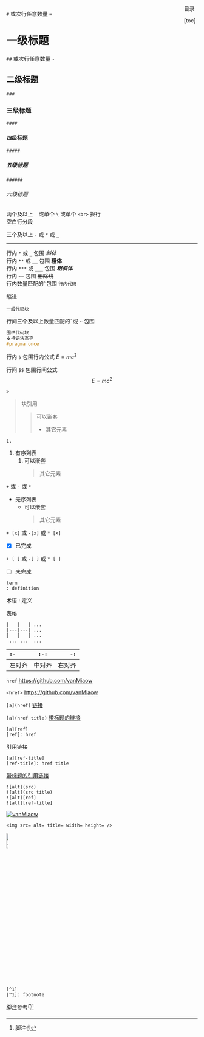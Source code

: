 
<style>
    html {
        scroll-behavior: smooth;
    }
    .toc {
        float: right;
        position: sticky;
        top: 10px;
        padding: 0px 5px;
        background-color: var(--background-color);
        border: 1px solid var(--border-color);
        border-radius: 3px;
    }
    .table-of-contents {
        visibility: hidden;
        opacity: 0;
        transition-duration: 0.5s;
        position: absolute;
        right: 0px;
        width: max-content;
        padding: 10px 10px 0px 0px;
        background-color: var(--color-bg-primary);
        border: 1px solid var(--color-border-primary);
        border-radius: 3px;
    }
    .toc:hover .table-of-contents {
        visibility: visible;
        opacity: 1;
    }
</style>
<div class="toc">
目录

[toc]
</div>

`#` 或次行任意数量 `=`
#       一级标题
`##` 或次行任意数量 `-`
##      二级标题
`###`
###     三级标题
`####`
####    四级标题
`#####`
#####   五级标题
`######`
######  六级标题

两个及以上 ` ` 或单个 `\` 或单个 `<br>` 换行  
空白行分段

三个及以上 `-` 或 `*` 或 `_`

---

行内 `*` 或 `_` 包围 *斜体*  
行内 `**` 或 `__` 包围 **粗体**  
行内 `***` 或 `___` 包围 ***粗斜体***  
行内 `~~` 包围 ~~删除线~~  
行内数量匹配的`` ` ``包围 `行内代码`  

缩进

    一般代码块

行间三个及以上数量匹配的`` ` ``或 `~` 包围
``` c++
围栏代码块
支持语法高亮
#pragma once
```

行内 `$` 包围行内公式 $E=mc^{2}$

行间 `$$` 包围行间公式
$$
E=mc^{2}
$$

`>`
>   块引用
>>  可以嵌套
>>  +   其它元素

`1.`
1.  有序列表
    1.  可以嵌套
        >   其它元素

`+` 或 `-` 或 `*`
+   无序列表
    +   可以嵌套
        >   其它元素

`+ [x]` 或 `-[x]` 或 `* [x]`
+ [x]   已完成

`+ [ ]` 或 `-[ ]` 或 `* [ ]`
+ [ ]   未完成

```
term
: definition
```

术语
: 定义

表格

    |   |   | ...
    |---|---| ...
    |   |   | ...
     ... ...  ...

|`:-`|`:-:`|`-:`|
|:-----|:----:|-----:|
|左对齐|中对齐|右对齐|

`href`
https://github.com/vanMiaow

`<href>`
<https://github.com/vanMiaow>

`[a](href)`
[链接](https://github.com/vanMiaow)

`[a](href title)`
[带标题的链接](https://github.com/vanMiaow "标题")

    [a][ref]
    [ref]: href

[引用链接][ref]

[ref]: https://github.com/vanMiaow

    [a][ref-title]
    [ref-title]: href title

[带标题的引用链接][ref-title]

[ref-title]: https://github.com/vanMiaow "标题"

    ![alt](src)
    ![alt](src title)
    ![alt][ref]
    ![alt][ref-title]

[![vanMiaow](https://avatars.githubusercontent.com/u/16370370 "图片用法同链接，可以作为链接使用，标题优先级高于链接")][ref-title]

    <img src= alt= title= width= height= />

<img src="https://avatars.githubusercontent.com/u/16370370" title="也可通过html标签插入图片并设置大小" width="10%" />

    [^1]
    [^1]: footnote

脚注参考:point_down:[^1]
[^1]: 脚注:point_up:

